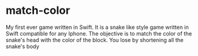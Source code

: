 # match-color
My first ever game written in Swift. 
It is a snake like style game written in Swift compatible for any Iphone. 
The objective is to match the color of the snake's head with the color of
the block. You lose by shortening all the snake's body
